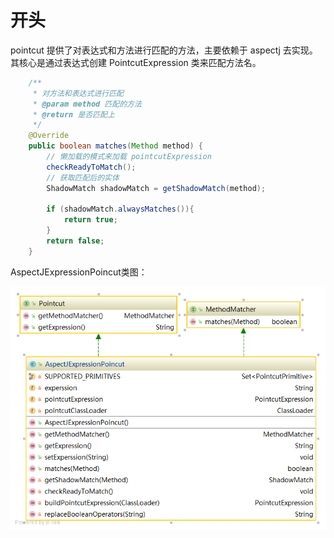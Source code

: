 # 开头

pointcut 提供了对表达式和方法进行匹配的方法，主要依赖于 aspectj 去实现。其核心是通过表达式创建 PointcutExpression 类来匹配方法名。

```java
    /**
     * 对方法和表达式进行匹配
     * @param method 匹配的方法
     * @return 是否匹配上
     */
    @Override
    public boolean matches(Method method) {
        // 懒加载的模式来加载 pointcutExpression
        checkReadyToMatch();
        // 获取匹配后的实体
        ShadowMatch shadowMatch = getShadowMatch(method);

        if (shadowMatch.alwaysMatches()){
            return true;
        }
        return false;
    }
```
AspectJExpressionPoincut类图：

![AspectJExpressionPoincut类图](image/PointcutDiagram.png)

